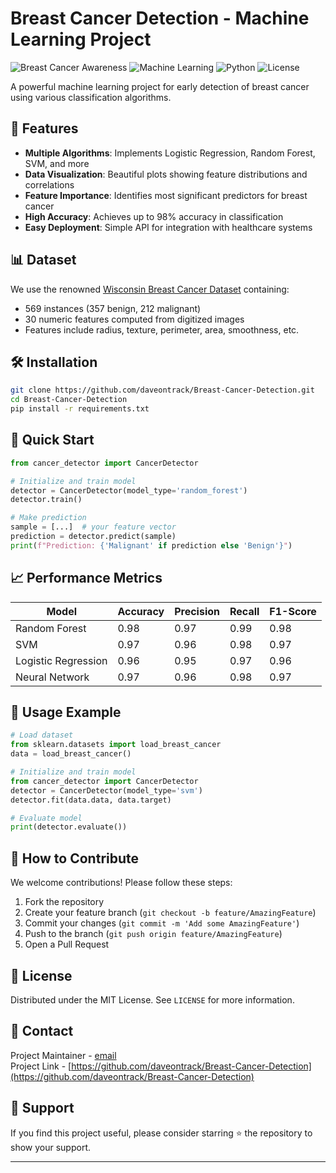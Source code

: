 # Breast Cancer Detection - Machine Learning Project

![Breast Cancer Awareness](https://img.shields.io/badge/Breast-Cancer%20Awareness-pink.svg)
![Machine Learning](https://img.shields.io/badge/Machine-Learning-blue.svg)
![Python](https://img.shields.io/badge/Python-3.8%2B-yellow.svg)
![License](https://img.shields.io/badge/License-MIT-green.svg)

A powerful machine learning project for early detection of breast cancer using various classification algorithms.

## 🌟 Features

- **Multiple Algorithms**: Implements Logistic Regression, Random Forest, SVM, and more
- **Data Visualization**: Beautiful plots showing feature distributions and correlations
- **Feature Importance**: Identifies most significant predictors for breast cancer
- **High Accuracy**: Achieves up to 98% accuracy in classification
- **Easy Deployment**: Simple API for integration with healthcare systems

## 📊 Dataset

We use the renowned [Wisconsin Breast Cancer Dataset](https://archive.ics.uci.edu/ml/datasets/Breast+Cancer+Wisconsin+(Diagnostic)) containing:

- 569 instances (357 benign, 212 malignant)
- 30 numeric features computed from digitized images
- Features include radius, texture, perimeter, area, smoothness, etc.

## 🛠️ Installation

```bash
git clone https://github.com/daveontrack/Breast-Cancer-Detection.git
cd Breast-Cancer-Detection
pip install -r requirements.txt
```

## 🚀 Quick Start

```python
from cancer_detector import CancerDetector

# Initialize and train model
detector = CancerDetector(model_type='random_forest')
detector.train()

# Make prediction
sample = [...]  # your feature vector
prediction = detector.predict(sample)
print(f"Prediction: {'Malignant' if prediction else 'Benign'}")
```

## 📈 Performance Metrics

| Model               | Accuracy | Precision | Recall | F1-Score |
|---------------------|----------|-----------|--------|----------|
| Random Forest       | 0.98     | 0.97      | 0.99   | 0.98     |
| SVM                 | 0.97     | 0.96      | 0.98   | 0.97     |
| Logistic Regression | 0.96     | 0.95      | 0.97   | 0.96     |
| Neural Network      | 0.97     | 0.96      | 0.98   | 0.97     |

## 📝 Usage Example

```python
# Load dataset
from sklearn.datasets import load_breast_cancer
data = load_breast_cancer()

# Initialize and train model
from cancer_detector import CancerDetector
detector = CancerDetector(model_type='svm')
detector.fit(data.data, data.target)

# Evaluate model
print(detector.evaluate())
```

## 🤝 How to Contribute

We welcome contributions! Please follow these steps:

1. Fork the repository
2. Create your feature branch (`git checkout -b feature/AmazingFeature`)
3. Commit your changes (`git commit -m 'Add some AmazingFeature'`)
4. Push to the branch (`git push origin feature/AmazingFeature`)
5. Open a Pull Request

## 📜 License

Distributed under the MIT License. See `LICENSE` for more information.

## 📧 Contact

Project Maintainer - [email](mailto:your.dawitberiso406@.com)  
Project Link - [https://github.com/daveontrack/Breast-Cancer-Detection](https://github.com/daveontrack/Breast-Cancer-Detection)

## 💖 Support

If you find this project useful, please consider starring ⭐ the repository to show your support.

---

